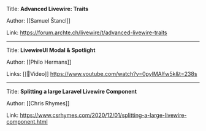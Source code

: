 Title: **Advanced Livewire: Traits**

Author: [[Samuel Štancl]]

Link: https://forum.archte.ch/livewire/t/advanced-livewire-traits

---

Title: **LivewireUI Modal & Spotlight**

Author: [[Philo Hermans]]

Links: [[🎥Video]] https://www.youtube.com/watch?v=0pylMAlfw5k&t=238s

---
Title: **Splitting a large Laravel Livewire Component**

Author: [[Chris Rhymes]]

Link: https://www.csrhymes.com/2020/12/01/splitting-a-large-livewire-component.html